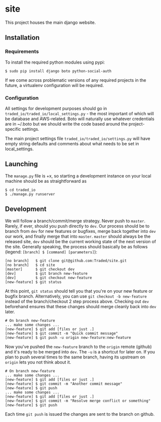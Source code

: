 # site

This project houses the main django website.

## Installation

### Requirements

To install the required python modules using pypi:
    
    $ sudo pip install django boto python-social-auth

If we come across problematic versions of any required projects in the future, a virtualenv configuration will be required.

### Configuration

All settings for development purposes should go in `traded_io/traded_io/local_settings.py` - the most important of which will be database and AWS-related.  Boto will naturally use whatever credentials are in ~/.boto but we should write the code based around the project-specific settings.

The main project settings file `traded_io/traded_io/settings.py` will have empty string defaults and comments about what needs to be set in local_settings.

## Launching

The `manage.py` file is +x, so starting a development instance on your local machine should be as straightforward as

    $ cd traded_io
    $ ./manage.py runserver

## Development

We will follow a branch/commit/merge strategy.  Never push to `master`.  Rarely, if ever, should you push directly to `dev`.  Our process should be to branch from `dev` for new features or bugfixes, merge back together into `dev` our work, and finally merge that into `master`.  `master` should always be the released site, `dev` should be the current working state of the next version of the site.  Generally speaking, the process should basically be as follows (legend: `[branch] $ [command] [parameters]`):

    [no branch]   $ git clone git@github.com:Traded/site.git
    [no branch]   $ cd site
    [master]      $ git checkout dev
    [dev]         $ git branch new-feature
    [dev]         $ git checkout new-feature
    [new-feature] $ git status

At this point, `git status` should tell you that you're on your new feature or bugfix branch.  Alternatively, you can use `git checkout -b new-feature` instead of the branch/checkout 2 step process above.  Checking out `dev` beforehand ensures that these changes should merge cleanly back into `dev` later.

    # On branch new-feature
    ... make some changes ...
    [new-feature] $ git add [files or just .]
    [new-feature] $ git commit -m "Quick commit message"
    [new-feature] $ git push -u origin new-feature:new-feature

Now you've pushed the `new-feature` branch to the `origin` remote (github) and it's ready to be merged into `dev`.  The `-u` is a shortcut for later on.  If you plan to push several times to the same branch, having its upstream on `origin` lets you not think about it. 

    # On branch new-feature
    ... make some changes ...
    [new-feature] $ git add [files or just .]
    [new-feature] $ git commit -m "Another commit message"
    [new-feature] $ git push
    ... make some changes ...
    [new-feature] $ git add [files or just .]
    [new-feature] $ git commit -m "Resolve merge conflict or something"
    [new-feature] $ git push

Each time `git push` is issued the changes are sent to the branch on github.